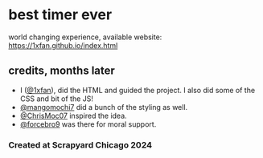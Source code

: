 # best timer ever
world changing experience, available website:
https://1xfan.github.io/index.html
## credits, months later
* I ([@1xfan](https://github.com/1xfan)), did the HTML and guided the project. I also did some of the CSS and bit of the JS!
* [@mangomochi7](https://github.com/mangomochi7) did a bunch of the styling as well.
* [@ChrisMoc07](https://github.com/ChrisMoc07) inspired the idea.
* [@forcebro9](https://github.com/forcebro9) was there for moral support.

### Created at Scrapyard Chicago 2024
